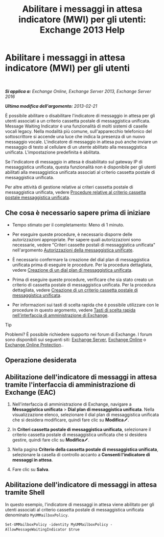 ﻿---
title: 'Abilitare i messaggi in attesa indicatore (MWI) per gli utenti: Exchange 2013 Help'
TOCTitle: Abilitare i messaggi in attesa indicatore (MWI) per gli utenti
ms:assetid: 3d0ca657-00b6-4108-a850-b092fede1f75
ms:mtpsurl: https://technet.microsoft.com/it-it/library/Dd335216(v=EXCHG.150)
ms:contentKeyID: 50555569
ms.date: 05/22/2018
mtps_version: v=EXCHG.150
ms.translationtype: MT
---

# Abilitare i messaggi in attesa indicatore (MWI) per gli utenti

 

_**Si applica a:** Exchange Online, Exchange Server 2013, Exchange Server 2016_

_**Ultima modifica dell'argomento:** 2013-02-21_

È possibile abilitare o disabilitare l'indicatore di messaggio in attesa per gli utenti associati a un criterio cassetta postale di messaggistica unificata. Message Waiting Indicator è una funzionalità di molti sistemi di caselle vocali legacy. Nella modalità più comune, sull'apparecchio telefonico del sottoscrittore si accende una luce che indica la presenza di un nuovo messaggio vocale. L'indicatore di messaggio in attesa può anche inviare un messaggio di testo al cellulare di un utente abilitato alla messaggistica unificata. L'impostazione predefinita è abilitata.

Se l'indicatore di messaggio in attesa è disabilitato sul gateway IP di messaggistica unificata, questa funzionalità non è disponibile per gli utenti abilitati alla messaggistica unificata associati al criterio cassetta postale di messaggistica unificata.

Per altre attività di gestione relative ai criteri cassetta postale di messaggistica unificata, vedere [Procedure relative al criterio cassetta postale messaggistica unificata](um-mailbox-policy-procedures-exchange-2013-help.md).

## Che cosa è necessario sapere prima di iniziare

  - Tempo stimato per il completamento: Meno di 1 minuto.

  - Per eseguire queste procedure, è necessario disporre delle autorizzazioni appropriate. Per sapere quali autorizzazioni sono necessarie, vedere "Criteri cassette postali di messaggistica unificata" nell'argomento [Autorizzazioni della messaggistica unificate](unified-messaging-permissions-exchange-2013-help.md).

  - È necessario confermare la creazione del dial plan di messaggistica unificata prima di eseguire le procedure. Per la procedura dettagliata, vedere [Creazione di un dial plan di messaggistica unificata](create-a-um-dial-plan-exchange-2013-help.md).

  - Prima di eseguire queste procedure, verificare che sia stato creato un criterio di cassetta postale di messaggistica unificata. Per la procedura dettagliata, vedere [Creazione di un criterio cassetta postale di messaggistica unificata](create-a-um-mailbox-policy-exchange-2013-help.md).

  - Per informazioni sui tasti di scelta rapida che è possibile utilizzare con le procedure in questo argomento, vedere [Tasti di scelta rapida nell'interfaccia di amministrazione di Exchange](keyboard-shortcuts-in-the-exchange-admin-center-exchange-online-protection-help.md).


> [!TIP]
> Problemi? È possibile richiedere supporto nei forum di Exchange. I forum sono disponibili sui seguenti siti: <A href="https://go.microsoft.com/fwlink/p/?linkid=60612">Exchange Server</A>, <A href="https://go.microsoft.com/fwlink/p/?linkid=267542">Exchange Online</A> o <A href="https://go.microsoft.com/fwlink/p/?linkid=285351">Exchange Online Protection</A>..



## Operazione desiderata

## Abilitazione dell'indicatore di messaggi in attesa tramite l'interfaccia di amministrazione di Exchange (EAC)

1.  Nell'interfaccia di amministrazione di Exchange, navigare a **Messaggistica unificata** \> **Dial plan di messaggistica unificata**. Nella visualizzazione elenco, selezionare il dial plan di messaggistica unificata che si desidera modificare, quindi fare clic su **Modifica**![Icona Modifica](images/JJ218640.6f53ccb2-1f13-4c02-bea0-30690e6ea71d(EXCHG.150).gif "Icona Modifica").

2.  In **Criteri cassetta postale di messaggistica unificata**, selezionare il criterio cassetta postale di messaggistica unificata che si desidera gestire, quindi fare clic su **Modifica**![Icona Modifica](images/JJ218640.6f53ccb2-1f13-4c02-bea0-30690e6ea71d(EXCHG.150).gif "Icona Modifica").

3.  Nella pagina **Criterio della cassetta postale di messaggistica unificata**, selezionare la casella di controllo accanto a **Consenti l'indicatore di messaggi in attesa**.

4.  Fare clic su **Salva**.

## Abilitazione dell'indicatore di messaggi in attesa tramite Shell

In questo esempio, l'indicatore di messaggi in attesa viene abilitato per gli utenti associati al criterio cassetta postale di messaggistica unificata denominato `MyUMMailboxPolicy`.

    Set-UMMailboxPolicy -identity MyUMMailboxPolicy -AllowMessageWaitingIndicator $true

